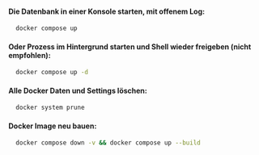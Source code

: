 #### Die Datenbank in einer Konsole starten, mit offenem Log:

```sh
  docker compose up
```

#### Oder Prozess im Hintergrund starten und Shell wieder freigeben (nicht empfohlen):

```sh
  docker compose up -d
```

#### Alle Docker Daten und Settings löschen:
```sh
  docker system prune
```

#### Docker Image neu bauen:
```sh
  docker compose down -v && docker compose up --build
``` 
